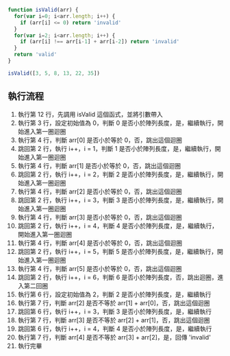 ``` js
function isValid(arr) {
  for(var i=0; i<arr.length; i++) {
    if (arr[i] <= 0) return 'invalid'
  }
  for(var i=2; i<arr.length; i++) {
    if (arr[i] !== arr[i-1] + arr[i-2]) return 'invalid'
  }
  return 'valid'
}

isValid([3, 5, 8, 13, 22, 35])
```

## 執行流程
1. 執行第 12 行，先調用 isValid 這個函式，並將引數帶入
2. 執行第 3 行，設定初始值為 0，判斷 0 是否小於陣列長度，是，繼續執行，開始進入第一圈迴圈
3. 執行第 4 行，判斷 arr[0] 是否小於等於 0，否，跳出這個迴圈
4. 跳回第 2 行，執行 i++，i = 1，判斷 1 是否小於陣列長度，是，繼續執行，開始進入第一圈迴圈
5. 執行第 4 行，判斷 arr[1] 是否小於等於 0，否，跳出這個迴圈
6. 跳回第 2 行，執行 i++，i = 2，判斷 2 是否小於陣列長度，是，繼續執行，開始進入第一圈迴圈
7. 執行第 4 行，判斷 arr[2] 是否小於等於 0，否，跳出這個迴圈
8. 跳回第 2 行，執行 i++，i = 3，判斷 3 是否小於陣列長度，是，繼續執行，開始進入第一圈迴圈
9. 執行第 4 行，判斷 arr[3] 是否小於等於 0，否，跳出這個迴圈
10. 跳回第 2 行，執行 i++，i = 4，判斷 4 是否小於陣列長度，是，繼續執行，開始進入第一圈迴圈
11. 執行第 4 行，判斷 arr[4] 是否小於等於 0，否，跳出這個迴圈
12. 跳回第 2 行，執行 i++，i = 5，判斷 5 是否小於陣列長度，是，繼續執行，開始進入第一圈迴圈
13. 執行第 4 行，判斷 arr[5] 是否小於等於 0，否，跳出這個迴圈
14. 跳回第 2 行，執行 i++，i = 6，判斷 6 是否小於陣列長度，否，跳出迴圈，進入第二回圈
15. 執行第 6 行，設定初始值為 2，判斷 2 是否小於陣列長度，是，繼續執行
16. 執行第 7 行，判斷 arr[2] 是否不等於 arr[1] + arr[0]，否，跳出這個迴圈
17. 跳回第 6 行，執行 i++，i = 3，判斷 3 是否小於陣列長度，是，繼續執行
18. 執行第 7 行，判斷 arr[3] 是否不等於 arr[2] + arr[1]，否，跳出這個迴圈
19. 跳回第 6 行，執行 i++，i = 4，判斷 4 是否小於陣列長度，是，繼續執行
20. 執行第 7 行，判斷 arr[4] 是否不等於 arr[3] + arr[2]，是，回傳 'invalid'
21. 執行完畢
